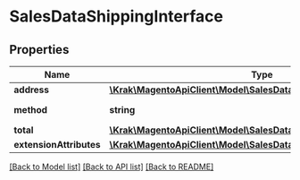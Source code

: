 # SalesDataShippingInterface

## Properties
Name | Type | Description | Notes
------------ | ------------- | ------------- | -------------
**address** | [**\Krak\MagentoApiClient\Model\SalesDataOrderAddressInterface**](SalesDataOrderAddressInterface.md) |  | [optional] 
**method** | **string** | Shipping method | [optional] 
**total** | [**\Krak\MagentoApiClient\Model\SalesDataTotalInterface**](SalesDataTotalInterface.md) |  | [optional] 
**extensionAttributes** | [**\Krak\MagentoApiClient\Model\SalesDataShippingExtensionInterface**](SalesDataShippingExtensionInterface.md) |  | [optional] 

[[Back to Model list]](../README.md#documentation-for-models) [[Back to API list]](../README.md#documentation-for-api-endpoints) [[Back to README]](../README.md)


